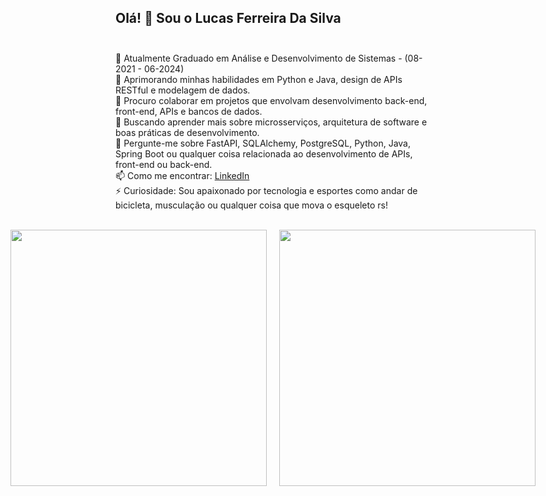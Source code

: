 ## Olá! 👋 Sou o Lucas Ferreira Da Silva</br></br>

🔭 Atualmente Graduado em Análise e Desenvolvimento de Sistemas - (08-2021 - 06-2024)</br>
🌱 Aprimorando minhas habilidades em Python e Java, design de APIs RESTful e modelagem de dados.</br>
👯 Procuro colaborar em projetos que envolvam desenvolvimento back-end, front-end, APIs e bancos de dados.</br>
🤔 Buscando aprender mais sobre microsserviços, arquitetura de software e boas práticas de desenvolvimento.</br>
💬 Pergunte-me sobre FastAPI, SQLAlchemy, PostgreSQL, Python, Java, Spring Boot ou qualquer coisa relacionada ao desenvolvimento de APIs, front-end ou back-end.</br>
📫 Como me encontrar: <a href="https://www.linkedin.com/in/lucas-ferreira-55053412a/" target="_blank">LinkedIn</a></br>
⚡ Curiosidade: Sou apaixonado por tecnologia e esportes como andar de bicicleta, musculação ou qualquer coisa que mova o esqueleto rs!</br>
</br>

<div align="center" style="display: flex; justify-content: center; gap: 20px;">

<img src="https://github-readme-stats.vercel.app/api?username=Lucasgyn94&show_icons=true&theme=dark" width="410" />
<img src="https://github-readme-stats.vercel.app/api/top-langs/?username=Lucasgyn94&layout=compact&langs_count=10" width="410"/>

</div>
